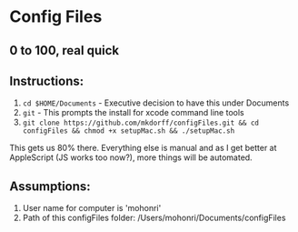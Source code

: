 # Config Files
0 to 100, real quick
---

## Instructions:
1. `cd $HOME/Documents` - Executive decision to have this under Documents
2. `git` - This prompts the install for xcode command line tools 
3. `git clone https://github.com/mkdorff/configFiles.git && cd configFiles && chmod +x setupMac.sh && ./setupMac.sh`

This gets us 80% there. Everything else is manual and as I get better at AppleScript (JS works too now?), more things
will be automated.

## Assumptions:
1. User name for computer is 'mohonri'
2. Path of this configFiles folder: /Users/mohonri/Documents/configFiles
